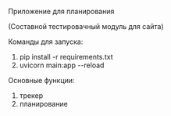 Приложение для планирования

(Составной тестировачный модуль для сайта)

Команды для запуска:

1) pip install -r requirements.txt
2) uvicorn main:app --reload

Основные функции:

1) трекер
2) планирование